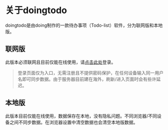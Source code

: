 # 关于doingtodo
doingtodo是由doing制作的一款待办事项（Todo-list）软件，分为联网版和本地版。
## 联网版
此版本必须联网且目前仅能在线使用，请[点击此处](https://todo.doing1024.us.kg)登录。
> 登录页面仅为入口，无需注册且不提供密码保护，在任何设备输入同一用户名即可同步数据。由于服务器目前建在海外，刷新/进入页面时会有些许延迟。
## 本地版
此版本目前仅能在线使用，数据保存在本地，没有隐私问题。不同浏览器/不同设备之间不同步数据。在浏览器设置中清空数据也会清空本地版数据。
